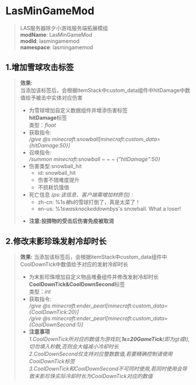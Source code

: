 # LasMinGameMod

> LAS服务器除夕小游戏服务端拓展模组  
> **modName**: LasMinGameMod  
> **modId**: lasmingamemod  
> **namespace**: lasmingamemod

## 1.增加雪球攻击标签
> **效果:**  
> 当添加该标签后，会根据itemStack中custom_data组件中hitDamage中数值给予被击中实体对应伤害
> - 为雪球增加自定义数据组件并增添伤害标签  
> **hitDamage**标签  
> 类型：*float*
> - 获取指令:  
> */give @s minecraft:snowball[minecraft:custom_data={hitDamage:50}]*
> - 召唤指令:  
> */summon minecraft:snowball ~ ~ ~ {"hitDamage":50}*
> - 伤害类型:snowball_hit
>   - id: snowball_hit 
>   - 伤害不随难度提升
>   - 不损耗饥饿值
> - 死亡信息 *(ps:该信息，客户端需增加材质包)* :
>   - zh-cn: %1$s被%2$s的雪球打倒了，真是太菜了！
>   - en-us: %1$s was knocked down by %2$s's snowball. What a loser!
> * **注意:投掷物的受击后伤害免疫被取消**
## 2.修改末影珍珠发射冷却时长
> **效果:**
> 当添加该标签后，会根据itemStack中custom_data组件中CoolDownTick中数值给予对应的发射冷却时长
> - 为末影珍珠增加自定义物品堆叠组件并修改发射冷却时长   
> **CoolDownTick&CoolDownSecond**标签  
> 类型：*int*
> - 获取指令:  
> */give @s minecraft:ender_pearl[minecraft:custom_data={CoolDownTick:20}]*  
> */give @s minecraft:ender_pearl[minecraft:custom_data={CoolDownSecond:1}]*
> - **注意事项**   
> *1.CoolDownTick所对应的数值为游戏刻,**1s=20GameTick**(即为gt或t),切勿填入秒数,否则会大幅减小冷却时长*  
> *2.CoolDownSecond仅支持对应整数数值,若要精确控制请使用CoolDownTick标签*  
> *3.CoolDownTick和CoolDownSecond不可同时使用,若同时使用会导致末影珍珠实际冷却时长为CoolDownTick对应的数值*